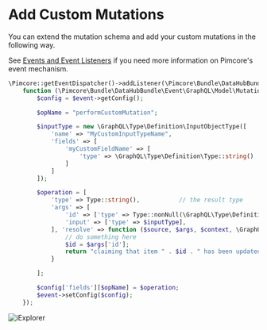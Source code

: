 # Add Custom Mutations

You can extend the mutation schema and add your custom mutations in the following way.

See [Events and Event Listeners](https://pimcore.com/docs/6.x/Development_Documentation/Extending_Pimcore/Event_API_and_Event_Manager.html)
if you need more information on Pimcore's event mechanism. 

```php
\Pimcore::getEventDispatcher()->addListener(\Pimcore\Bundle\DataHubBundle\Event\GraphQL\MutationEvents::PRE_BUILD,
    function (\Pimcore\Bundle\DataHubBundle\Event\GraphQL\Model\MutationTypeEvent $event) {
        $config = $event->getConfig();

        $opName = "performCustomMutation";

        $inputType = new \GraphQL\Type\Definition\InputObjectType([
            'name' => "MyCustomInputTypeName",
            'fields' => [
                'myCustomFieldName' => [
                    'type' => \GraphQL\Type\Definition\Type::string()
                ]
            ]
        ]);

        $operation = [
            'type' => Type::string(),           // the result type
            'args' => [
                'id' => ['type' => Type::nonNull(\GraphQL\Type\Definition\Type::int())],
                'input' => ['type' => $inputType],
            ], 'resolve' => function ($source, $args, $context, \GraphQL\Type\Definition\ResolveInfo $info) {
                // do something here
                $id = $args['id'];
                return "claiming that item " . $id . " has been updated to `" . $args['input']['myCustomFieldName'] . "`";
            }

        ];

        $config['fields'][$opName] = $operation;
        $event->setConfig($config);
    });
```

![iExplorer](../../img/graphql/add_mutation.png)

 
